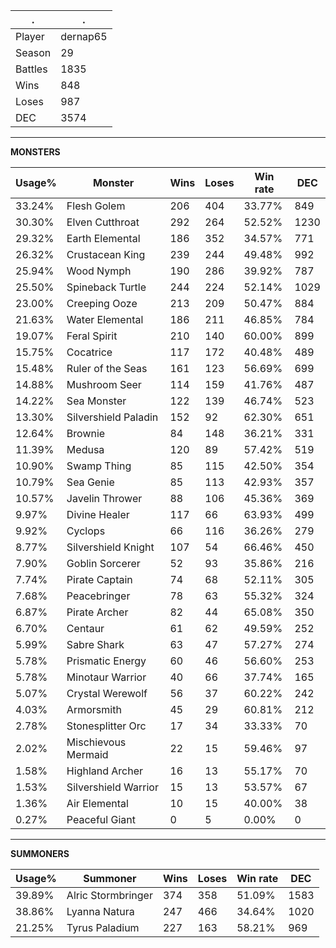 .|.
|-|-
Player|dernap65
Season|29
Battles|1835
Wins|848
Loses|987
DEC|3574

---
**MONSTERS**

Usage%|Monster|Wins|Loses|Win rate|DEC|
-|-|-|-|-|-|
33.24%|Flesh Golem|206|404|33.77%|849|
30.30%|Elven Cutthroat|292|264|52.52%|1230|
29.32%|Earth Elemental|186|352|34.57%|771|
26.32%|Crustacean King|239|244|49.48%|992|
25.94%|Wood Nymph|190|286|39.92%|787|
25.50%|Spineback Turtle|244|224|52.14%|1029|
23.00%|Creeping Ooze|213|209|50.47%|884|
21.63%|Water Elemental|186|211|46.85%|784|
19.07%|Feral Spirit|210|140|60.00%|899|
15.75%|Cocatrice|117|172|40.48%|489|
15.48%|Ruler of the Seas|161|123|56.69%|699|
14.88%|Mushroom Seer|114|159|41.76%|487|
14.22%|Sea Monster|122|139|46.74%|523|
13.30%|Silvershield Paladin|152|92|62.30%|651|
12.64%|Brownie|84|148|36.21%|331|
11.39%|Medusa|120|89|57.42%|519|
10.90%|Swamp Thing|85|115|42.50%|354|
10.79%|Sea Genie|85|113|42.93%|357|
10.57%|Javelin Thrower|88|106|45.36%|369|
9.97%|Divine Healer|117|66|63.93%|499|
9.92%|Cyclops|66|116|36.26%|279|
8.77%|Silvershield Knight|107|54|66.46%|450|
7.90%|Goblin Sorcerer|52|93|35.86%|216|
7.74%|Pirate Captain|74|68|52.11%|305|
7.68%|Peacebringer|78|63|55.32%|324|
6.87%|Pirate Archer|82|44|65.08%|350|
6.70%|Centaur|61|62|49.59%|252|
5.99%|Sabre Shark|63|47|57.27%|274|
5.78%|Prismatic Energy|60|46|56.60%|253|
5.78%|Minotaur Warrior|40|66|37.74%|165|
5.07%|Crystal Werewolf|56|37|60.22%|242|
4.03%|Armorsmith|45|29|60.81%|212|
2.78%|Stonesplitter Orc|17|34|33.33%|70|
2.02%|Mischievous Mermaid|22|15|59.46%|97|
1.58%|Highland Archer|16|13|55.17%|70|
1.53%|Silvershield Warrior|15|13|53.57%|67|
1.36%|Air Elemental|10|15|40.00%|38|
0.27%|Peaceful Giant|0|5|0.00%|0|

---
**SUMMONERS**

Usage%|Summoner|Wins|Loses|Win rate|DEC|
-|-|-|-|-|-|
39.89%|Alric Stormbringer|374|358|51.09%|1583|
38.86%|Lyanna Natura|247|466|34.64%|1020|
21.25%|Tyrus Paladium|227|163|58.21%|969|
